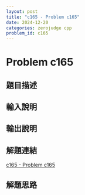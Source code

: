 ```yaml
---
layout: post
title: "c165 - Problem c165"
date: 2024-12-20
categories: zerojudge cpp
problem_id: c165
---
```


# Problem c165

## 題目描述



## 輸入說明



## 輸出說明



## 解題連結

[c165 - Problem c165](https://zerojudge.tw/ShowProblem?problemid=c165)

## 解題思路

